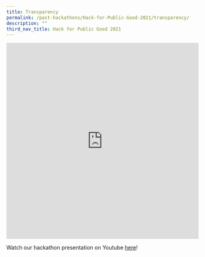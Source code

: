 ```yaml
---
title: Transparency
permalink: /past-hackathons/Hack-for-Public-Good-2021/transparency/
description: ""
third_nav_title: Hack for Public Good 2021
---
```

<iframe allowfullscreen="true" height="515" width="100%" frameborder="0" src="https://docs.google.com/presentation/d/e/2PACX-1vQQ6yqRNmZkVqcR-g59UP9EHFgkBjNutprGKlo2YOakYGrx5IQbDNt7BzFj4bLC75WAFZ9KiLI0nnG7/embed?start=false&amp;loop=false&amp;delayms=3000"></iframe>

Watch our hackathon presentation on Youtube [here](https://www.youtube.com/embed/g6fqj1ygfj4)!